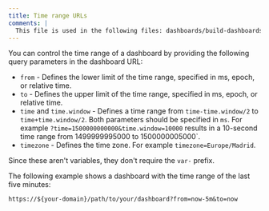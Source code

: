 ```yaml
---
title: Time range URLs
comments: |
  This file is used in the following files: dashboards/build-dashboards/create-dashboard-url-variables/index.md, dashboards/use-dashboards/index.md
---
```


You can control the time range of a dashboard by providing the following query parameters in the dashboard URL:

- `from` - Defines the lower limit of the time range, specified in ms, epoch, or relative time.
- `to` - Defines the upper limit of the time range, specified in ms, epoch, or relative time.
- `time` and `time.window` - Defines a time range from `time-time.window/2` to `time+time.window/2`. Both parameters should be specified in `ms`. For example `?time=1500000000000&time.window=10000` results in a 10-second time range from 1499999995000 to 1500000005000`.
- `timezone` - Defines the time zone. For example `timezone=Europe/Madrid`.

Since these aren't variables, they don't require the `var-` prefix.

The following example shows a dashboard with the time range of the last five minutes:

```
https://${your-domain}/path/to/your/dashboard?from=now-5m&to=now
```
